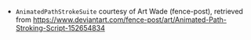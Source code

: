 * `AnimatedPathStrokeSuite` courtesy of Art Wade (fence-post), retrieved from https://www.deviantart.com/fence-post/art/Animated-Path-Stroking-Script-152654834
